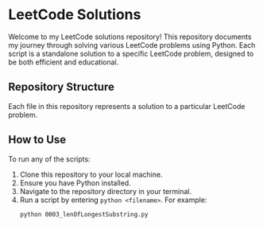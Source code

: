 # LeetCode Solutions

Welcome to my LeetCode solutions repository! This repository documents my journey through solving various LeetCode problems using Python. Each script is a standalone solution to a specific LeetCode problem, designed to be both efficient and educational.

## Repository Structure

Each file in this repository represents a solution to a particular LeetCode problem.

## How to Use

To run any of the scripts:
1. Clone this repository to your local machine.
2. Ensure you have Python installed.
3. Navigate to the repository directory in your terminal.
4. Run a script by entering `python <filename>`. For example:
   ```bash
   python 0003_lenOfLongestSubstring.py
